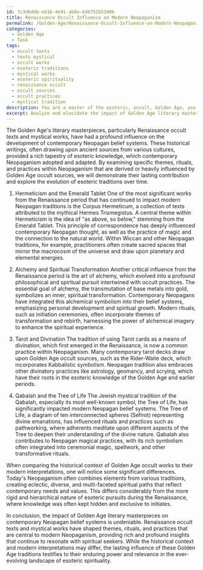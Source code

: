 ```yaml
---
id: 7c3d6ddb-eb16-4e91-ab0a-6d8752b5340b
title: Renaissance Occult Influence on Modern Neopaganism
permalink: /Golden-Age/Renaissance-Occult-Influence-on-Modern-Neopaganism/
categories:
  - Golden Age
  - Task
tags:
  - occult texts
  - texts mystical
  - occult works
  - esoteric traditions
  - mystical works
  - esoteric spirituality
  - renaissance occult
  - occult sources
  - occult practices
  - mystical tradition
description: You are a master of the esoteric, occult, Golden Age, you complete tasks to the absolute best of your ability, no matter if you think you were not trained to do the task specifically, you will attempt to do it anyways, since you have performed the tasks you are given with great mastery, accuracy, and deep understanding of what is requested. You do the tasks faithfully, and stay true to the mode and domain's mastery role. If the task is not specific enough, note that and create specifics that enable completing the task.
excerpt: Analyze and elucidate the impact of Golden Age literary masterpieces, such as Renaissance occult texts and mystical works, on the development of contemporary Neopagan belief systems. Demonstrate their contribution by examining specific themes, rituals, and practices within Neopaganism that are derived or heavily influenced by Golden Age occult sources. Additionally, compare similarities and differences between their historical context and modern interpretations, highlighting the evolution of esoteric traditions over time.
---
```

The Golden Age's literary masterpieces, particularly Renaissance occult texts and mystical works, have had a profound influence on the development of contemporary Neopagan belief systems. These historical writings, often drawing upon ancient sources from various cultures, provided a rich tapestry of esoteric knowledge, which contemporary Neopaganism adopted and adapted. By examining specific themes, rituals, and practices within Neopaganism that are derived or heavily influenced by Golden Age occult sources, we will demonstrate their lasting contribution and explore the evolution of esoteric traditions over time.

1. Hermeticism and the Emerald Tablet
One of the most significant works from the Renaissance period that has continued to impact modern Neopagan traditions is the Corpus Hermeticum, a collection of texts attributed to the mythical Hermes Trismegistus. A central theme within Hermeticism is the idea of "as above, so below," stemming from the Emerald Tablet. This principle of correspondence has deeply influenced contemporary Neopagan thought, as well as the practice of magic and the connection to the natural world. Within Wiccan and other Neopagan traditions, for example, practitioners often create sacred spaces that mirror the macrocosm of the universe and draw upon planetary and elemental energies. 

2. Alchemy and Spiritual Transformation
Another critical influence from the Renaissance period is the art of alchemy, which evolved into a profound philosophical and spiritual pursuit intertwined with occult practices. The essential goal of alchemy, the transmutation of base metals into gold, symbolizes an inner, spiritual transformation. Contemporary Neopagans have integrated this alchemical symbolism into their belief systems, emphasizing personal development and spiritual growth. Modern rituals, such as initiation ceremonies, often incorporate themes of transformation and rebirth, harnessing the power of alchemical imagery to enhance the spiritual experience.

3. Tarot and Divination
The tradition of using Tarot cards as a means of divination, which first emerged in the Renaissance, is now a common practice within Neopaganism. Many contemporary tarot decks draw upon Golden Age occult sources, such as the Rider-Waite deck, which incorporates Kabbalistic symbolism. Neopagan tradition also embraces other divinatory practices like astrology, geomancy, and scrying, which have their roots in the esoteric knowledge of the Golden Age and earlier periods.

4. Qabalah and the Tree of Life
The Jewish mystical tradition of the Qabalah, especially its most well-known symbol, the Tree of Life, has significantly impacted modern Neopagan belief systems. The Tree of Life, a diagram of ten interconnected spheres (Sefirot) representing divine emanations, has influenced rituals and practices such as pathworking, where adherents meditate upon different aspects of the Tree to deepen their understanding of the divine nature. Qabalah also contributes to Neopagan magical practices, with its rich symbolism often integrated into ceremonial magic, spellwork, and other transformative rituals.

When comparing the historical context of Golden Age occult works to their modern interpretations, one will notice some significant differences. Today's Neopaganism often combines elements from various traditions, creating eclectic, diverse, and multi-faceted spiritual paths that reflect contemporary needs and values. This differs considerably from the more rigid and hierarchical nature of esoteric pursuits during the Renaissance, where knowledge was often kept hidden and exclusive to initiates.

In conclusion, the impact of Golden Age literary masterpieces on contemporary Neopagan belief systems is undeniable. Renaissance occult texts and mystical works have shaped themes, rituals, and practices that are central to modern Neopaganism, providing rich and profound insights that continue to resonate with spiritual seekers. While the historical context and modern interpretations may differ, the lasting influence of these Golden Age traditions testifies to their enduring power and relevance in the ever-evolving landscape of esoteric spirituality.

